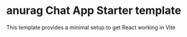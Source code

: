 # anurag Chat App Starter template

This template provides a minimal setup to get React working in Vite 
